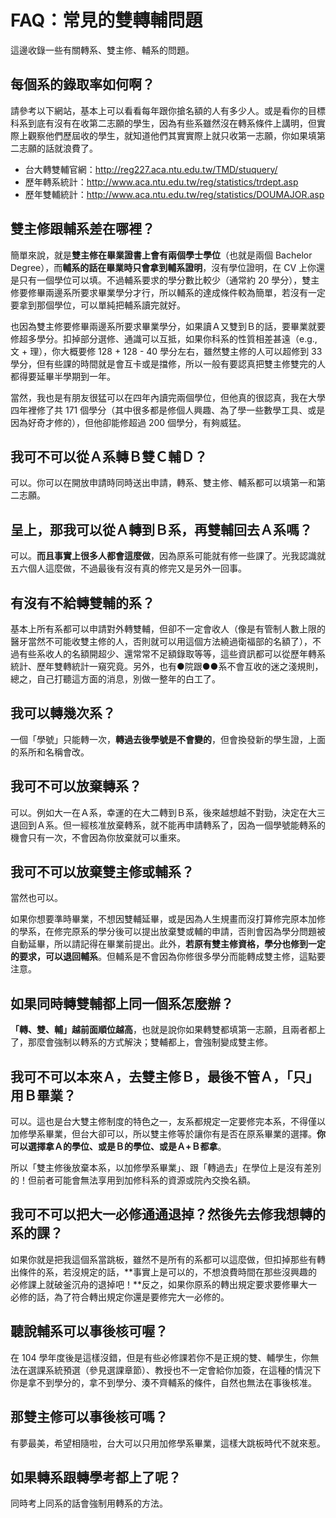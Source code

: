 # FAQ：常見的雙轉輔問題

這邊收錄一些有關轉系、雙主修、輔系的問題。

## 每個系的錄取率如何啊？

請參考以下網站，基本上可以看看每年跟你搶名額的人有多少人。或是看你的目標科系到底有沒有在收第二志願的學生，因為有些系雖然沒在轉系條件上講明，但實際上觀察他們歷屆收的學生，就知道他們其實實際上就只收第一志願，你如果填第二志願的話就浪費了。

- 台大轉雙輔官網：http://reg227.aca.ntu.edu.tw/TMD/stuquery/
- 歷年轉系統計：http://www.aca.ntu.edu.tw/reg/statistics/trdept.asp
- 歷年雙輔統計：http://www.aca.ntu.edu.tw/reg/statistics/DOUMAJOR.asp

## 雙主修跟輔系差在哪裡？

簡單來說，就是**雙主修在畢業證書上會有兩個學士學位**（也就是兩個 Bachelor Degree），而**輔系的話在畢業時只會拿到輔系證明**，沒有學位證明，在 CV 上你還是只有一個學位可以填。不過輔系要求的學分數比較少（通常約 20 學分），雙主修要修畢兩邊系所要求畢業學分才行，所以輔系的達成條件較為簡單，若沒有一定要拿到那個學位，可以單純把輔系讀完就好。

也因為雙主修要修畢兩邊系所要求畢業學分，如果讀Ａ又雙到Ｂ的話，要畢業就要修超多學分。扣掉部分選修、通識可以互抵，如果你科系的性質相差甚遠（e.g., 文 + 理），你大概要修 128 + 128 - 40 學分左右，雖然雙主修的人可以超修到 33 學分，但有些課的時間就是會互卡或是擋修，所以一般有要認真把雙主修雙完的人都得要延畢半學期到一年。

當然，我也是有朋友很猛可以在四年內讀完兩個學位，但他真的很認真，我在大學四年裡修了共 171 個學分（其中很多都是修個人興趣、為了學一些數學工具、或是因為好奇才修的），但他卻能修超過 200 個學分，有夠威猛。

## 我可不可以從Ａ系轉Ｂ雙Ｃ輔Ｄ？

可以。你可以在開放申請時同時送出申請，轉系、雙主修、輔系都可以填第一和第二志願。

## 呈上，那我可以從Ａ轉到Ｂ系，再雙輔回去Ａ系嗎？

可以。**而且事實上很多人都會這麼做**，因為原系可能就有修一些課了。光我認識就五六個人這麼做，不過最後有沒有真的修完又是另外一回事。

## 有沒有不給轉雙輔的系？

基本上所有系都可以申請對外轉雙輔，但卻不一定會收人（像是有管制人數上限的醫牙當然不可能收雙主修的人，否則就可以用這個方法繞過衛福部的名額了），不過有些系收人的名額開超少、還常常不足額錄取等等，這些資訊都可以從歷年轉系統計、歷年雙轉統計一窺究竟。另外，也有●院跟●●系不會互收的迷之淺規則，總之，自己打聽這方面的消息，別做一整年的白工了。

## 我可以轉幾次系？

一個「學號」只能轉一次，**轉過去後學號是不會變的**，但會換發新的學生證，上面的系所和名稱會改。

## 我可不可以放棄轉系？

可以。例如大一在Ａ系，幸運的在大二轉到Ｂ系，後來越想越不對勁，決定在大三退回到Ａ系。但一經核准放棄轉系，就不能再申請轉系了，因為一個學號能轉系的機會只有一次，不會因為你放棄就可以重來。

## 我可不可以放棄雙主修或輔系？

當然也可以。

如果你想要準時畢業，不想因雙輔延畢，或是因為人生規畫而沒打算修完原本加修的學系，在修完原系的學分後可以提出放棄雙或輔的申請，否則會因為學分問題被自動延畢，所以請記得在畢業前提出。此外，**若原有雙主修資格，學分也修到一定的要求，可以退回輔系**。但輔系是不會因為你修很多學分而能轉成雙主修，這點要注意。

## 如果同時轉雙輔都上同一個系怎麼辦？

**「轉、雙、輔」越前面順位越高**，也就是說你如果轉雙都填第一志願，且兩者都上了，那麼會強制以轉系的方式解決；雙輔都上，會強制變成雙主修。

## 我可不可以本來Ａ，去雙主修Ｂ，最後不管Ａ，「只」用Ｂ畢業？

可以。這也是台大雙主修制度的特色之一，友系都規定一定要修完本系，不得僅以加修學系畢業，但台大卻可以，所以雙主修等於讓你有是否在原系畢業的選擇。**你可以選擇拿Ａ的學位、或是Ｂ的學位、或是Ａ+Ｂ都拿**。

所以「雙主修後放棄本系，以加修學系畢業」、跟「轉過去」在學位上是沒有差別的！但前者可能會無法享用到加修科系的資源或院內交換名額。

## 我可不可以把大一必修通通退掉？然後先去修我想轉的系的課？

如果你就是把我這個系當跳板，雖然不是所有的系都可以這麼做，但扣掉那些有轉出條件的系，若沒規定的話，**事實上是可以的，不想浪費時間在那些沒興趣的必修課上就破釜沉舟的退掉吧！**反之，如果你原系的轉出規定要求要修畢大一必修的話，為了符合轉出規定你還是要修完大一必修的。

## 聽說輔系可以事後核可喔？

在 104 學年度後是這樣沒錯，但是有些必修課若你不是正規的雙、輔學生，你無法在選課系統預選（參見選課章節）、教授也不一定會給你加簽，在這種的情況下你是拿不到學分的，拿不到學分、湊不齊輔系的條件，自然也無法在事後核准。

## 那雙主修可以事後核可嗎？

有夢最美，希望相隨啦，台大可以只用加修學系畢業，這樣大跳板時代不就來惹。

## 如果轉系跟轉學考都上了呢？

同時考上同系的話會強制用轉系的方法。


